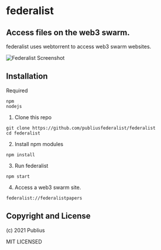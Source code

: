 # federalist
## Access files on the web3 swarm.

federalist uses webtorrent to access web3 swarm websites.

![Federalist Screenshot](https://github.com/publiusfederalist/federalist/blob/master/federalist.png?raw=true)


## Installation

Required
```
npm
nodejs
```

1. Clone this repo
```
git clone https://github.com/publiusfederalist/federalist
cd federalist
```

2. Install npm modules
```
npm install
```

3. Run federalist
```
npm start
```

4. Access a web3 swarm site.
```
federalist://federalistpapers
```

## Copyright and License

(c) 2021 Publius

MIT LICENSED
